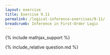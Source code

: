 ```yaml
---
layout: exercise
title: Exercise 9.11
permalink: /logical-inference-exercises/9-11/
breadcrumb: Inference in First-Order Logic
---
```


{% include mathjax_support %}

<div><i class="arrow-up" data-chapter="logical-inference-exercises" data-exercise="ex_11" data-rating="0"></i></div>
{% include_relative question.md %}
